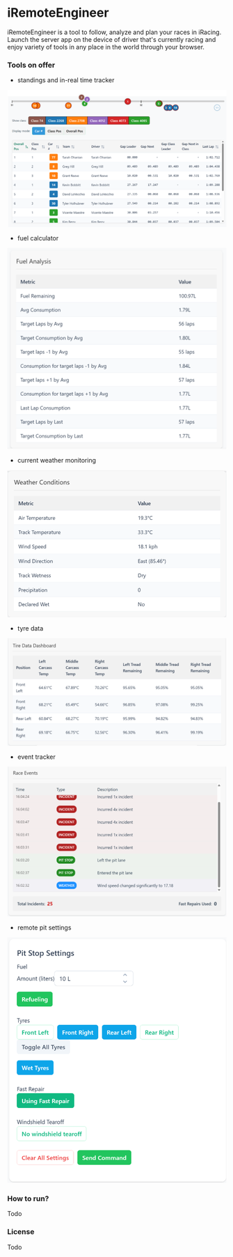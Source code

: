# iRemoteEngineer

iRemoteEngineer is a tool to follow, analyze and plan your races in iRacing. Launch the server app on the device of driver that's currently racing and enjoy variety of tools in any place in the world through your browser.

### Tools on offer

* standings and in-real time tracker

![Standings and Tracker](screenshots/trackstrip.png)

* fuel calculator

![Fuel Calculator](screenshots/fuel.png)

* current weather monitoring

![Weather](screenshots/weather.png)

* tyre data

![Tyre data](screenshots/tyres.png)

* event tracker

![Events](screenshots/events.png)

* remote pit settings

![Pit commands](screenshots/pit.png)


### How to run?

Todo

### License

Todo